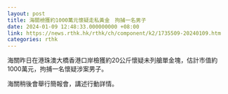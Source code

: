```yaml
---
layout: post
title: 海關檢獲約1000萬元懷疑走私黃金　拘捕一名男子
date: 2024-01-09 12:48:33.000000000 +08:00
link: https://news.rthk.hk/rthk/ch/component/k2/1735509-20240109.htm
categories: rthk
---
```


海關昨日在港珠澳大橋香港口岸檢獲約20公斤懷疑未列艙單金塊，估計市值約1000萬元，拘捕一名懷疑涉案男子。

海關稍後會舉行簡報會，講述行動詳情。
